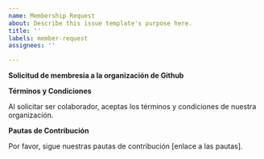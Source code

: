 ```yaml
---
name: Membership Request
about: Describe this issue template's purpose here.
title: ''
labels: member-request
assignees: ''

---
```


**Solicitud de membresía a la organización de Github**

**Términos y Condiciones**

Al solicitar ser colaborador, aceptas los términos y condiciones de nuestra organización.

**Pautas de Contribución**

Por favor, sigue nuestras pautas de contribución [enlace a las pautas].
